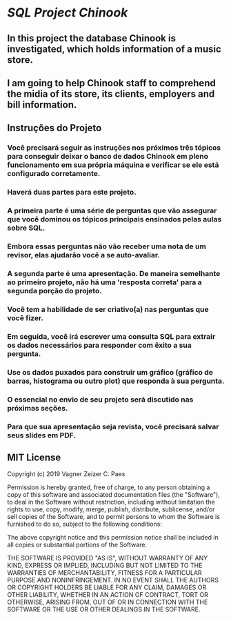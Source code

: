 # *SQL Project Chinook*

## In this project the database Chinook is investigated, which holds information of a music store.
## I am going to help Chinook staff to comprehend the midia of its store, its clients, employers and bill information.

## Instruções do Projeto

### Você precisará seguir as instruções nos próximos três tópicos para conseguir deixar o banco de dados Chinook em pleno funcionamento em sua própria máquina e verificar se ele está configurado corretamente. 
### Haverá duas partes para este projeto.

### A primeira parte é uma série de perguntas que vão assegurar que você dominou os tópicos principais ensinados pelas aulas sobre SQL. 
### Embora essas perguntas não vão receber uma nota de um revisor, elas ajudarão você a se auto-avaliar.


### A segunda parte é uma apresentação. De maneira semelhante ao primeiro projeto, não há uma 'resposta correta' para a segunda porção do projeto. 
### Você tem a habilidade de ser criativo(a) nas perguntas que você fizer. 
### Em seguida, você irá escrever uma consulta SQL para extrair os dados necessários para responder com êxito a sua pergunta. 
### Use os dados puxados para construir um gráfico (gráfico de barras, histograma ou outro plot) que responda à sua pergunta. 
### O essencial no envio de seu projeto será discutido nas próximas seções. 
### Para que sua apresentação seja revista, você precisará salvar seus slides em PDF.


## MIT License

Copyright (c) 2019 Vagner Zeizer C. Paes

Permission is hereby granted, free of charge, to any person obtaining a copy
of this software and associated documentation files (the "Software"), to deal
in the Software without restriction, including without limitation the rights
to use, copy, modify, merge, publish, distribute, sublicense, and/or sell
copies of the Software, and to permit persons to whom the Software is
furnished to do so, subject to the following conditions:

The above copyright notice and this permission notice shall be included in all
copies or substantial portions of the Software.

THE SOFTWARE IS PROVIDED "AS IS", WITHOUT WARRANTY OF ANY KIND, EXPRESS OR
IMPLIED, INCLUDING BUT NOT LIMITED TO THE WARRANTIES OF MERCHANTABILITY,
FITNESS FOR A PARTICULAR PURPOSE AND NONINFRINGEMENT. IN NO EVENT SHALL THE
AUTHORS OR COPYRIGHT HOLDERS BE LIABLE FOR ANY CLAIM, DAMAGES OR OTHER
LIABILITY, WHETHER IN AN ACTION OF CONTRACT, TORT OR OTHERWISE, ARISING FROM,
OUT OF OR IN CONNECTION WITH THE SOFTWARE OR THE USE OR OTHER DEALINGS IN THE
SOFTWARE.

